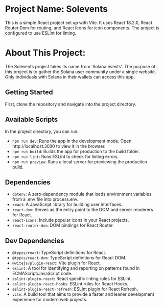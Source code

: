 # Project Name: Solevents

This is a simple React project set up with Vite. It uses React 18.2.0, React Router Dom for routing, and React Icons for icon components. The project is configured to use ESLint for linting.

# About This Project:

The Solevents project takes its name from 'Solana events'. The purpose of this project is to gather the Solana user community under a single website. Only individuals with Solana in their wallets can access this app.

## Getting Started

First, clone the repository and navigate into the project directory.

## Available Scripts

In the project directory, you can run:

- `npm run dev`: Runs the app in the development mode. Open http://localhost:3000 to view it in the browser.
- `npm run build`: Builds the app for production to the build folder.
- `npm run lint`: Runs ESLint to check for linting errors.
- `npm run preview`: Runs a local server for previewing the production build.

## Dependencies

- `dotenv`: A zero-dependency module that loads environment variables from a .env file into process.env.
- `react`: A JavaScript library for building user interfaces.
- `react-dom`: Serves as the entry point to the DOM and server renderers for React.
- `react-icons`: Include popular icons in your React projects.
- `react-router-dom`: DOM bindings for React Router.

## Dev Dependencies

- `@types/react`: TypeScript definitions for React.
- `@types/react-dom`: TypeScript definitions for React DOM.
- `@vitejs/plugin-react`: Vite plugin for React.
- `eslint`: A tool for identifying and reporting on patterns found in ECMAScript/JavaScript code.
- `eslint-plugin-react`: React specific linting rules for ESLint.
- `eslint-plugin-react-hooks`: ESLint rules for React Hooks.
- `eslint-plugin-react-refresh`: ESLint plugin for React Refresh.
- `vite`: A build tool that aims to provide a faster and leaner development experience for modern web projects.
